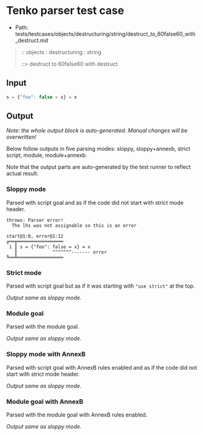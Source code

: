 # Tenko parser test case

- Path: tests/testcases/objects/destructuring/string/destruct_to_60false60_with_destruct.md

> :: objects : destructuring : string
>
> ::> destruct to 60false60 with destruct

## Input


`````js
s = {"foo": false = x} = x
`````

## Output

_Note: the whole output block is auto-generated. Manual changes will be overwritten!_

Below follow outputs in five parsing modes: sloppy, sloppy+annexb, strict script, module, module+annexb.

Note that the output parts are auto-generated by the test runner to reflect actual result.

### Sloppy mode

Parsed with script goal and as if the code did not start with strict mode header.

`````
throws: Parser error!
  The lhs was not assignable so this is an error

start@1:0, error@1:12
╔══╦═════════════════
 1 ║ s = {"foo": false = x} = x
   ║             ^^^^^^^------- error
╚══╩═════════════════

`````

### Strict mode

Parsed with script goal but as if it was starting with `"use strict"` at the top.

_Output same as sloppy mode._

### Module goal

Parsed with the module goal.

_Output same as sloppy mode._

### Sloppy mode with AnnexB

Parsed with script goal with AnnexB rules enabled and as if the code did not start with strict mode header.

_Output same as sloppy mode._

### Module goal with AnnexB

Parsed with the module goal with AnnexB rules enabled.

_Output same as sloppy mode._
